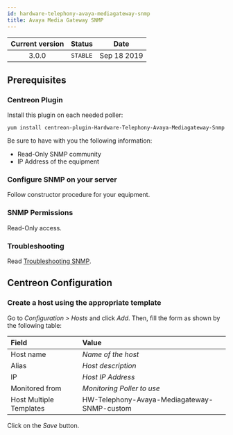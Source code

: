 ```yaml
---
id: hardware-telephony-avaya-mediagateway-snmp
title: Avaya Media Gateway SNMP
---
```


| Current version | Status | Date |
| :-: | :-: | :-: |
| 3.0.0 | `STABLE` | Sep 18 2019 |

## Prerequisites

### Centreon Plugin

Install this plugin on each needed poller:

``` shell
yum install centreon-plugin-Hardware-Telephony-Avaya-Mediagateway-Snmp
```

Be sure to have with you the following information:

  - Read-Only SNMP community
  - IP Address of the equipment

### Configure SNMP on your server

Follow constructor procedure for your equipment.

### SNMP Permissions

Read-Only access.

### Troubleshooting

Read [Troubleshooting SNMP](http://documentation.centreon.com/docs/centreon-plugins/en/latest/user/guide.html#snmp).

## Centreon Configuration

### Create a host using the appropriate template

Go to *Configuration \> Hosts* and click *Add*. Then, fill the form as shown by the following table:

| Field                                | Value                                       |
| :----------------------------------- | :------------------------------------------ |
| Host name                            | *Name of the host*                          |
| Alias                                | *Host description*                          |
| IP                                   | *Host IP Address*                           |
| Monitored from                       | *Monitoring Poller to use*                  |
| Host Multiple Templates              | HW-Telephony-Avaya-Mediagateway-SNMP-custom |

Click on the *Save* button.

